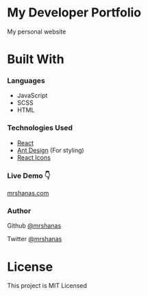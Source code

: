 # My Developer Portfolio

My personal website

# Built With

### Languages

- JavaScript
- SCSS
- HTML

### Technologies Used

- [React](https://reactjs.org)
- [Ant Design](https://ant.design) (For styling)
- [React Icons](https://react-icons.github.io/react-icons/)

### Live Demo 👇

[mrshanas.com](https://mrshanas.com)

### Author

Github [@mrshanas](https://github.com/mrshanas)

Twitter [@mrshanas](https://twitter.com/mrshanas)

# License

This project is MIT Licensed

